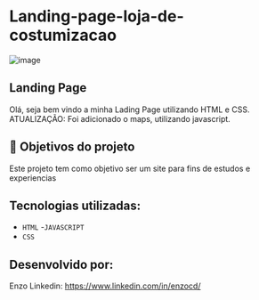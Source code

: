 # Landing-page-loja-de-costumizacao

![image](https://github.com/EnzoCdutra/Landing-page-loja-de-costumizacao/assets/128257870/9b24b2b4-3d8a-4d2e-803d-9306dfe37461)


## Landing Page

Olá, seja bem vindo a minha Lading Page utilizando HTML e CSS.
ATUALIZAÇÃO:
Foi adicionado o maps, utilizando javascript.

## 🔨 Objetivos do projeto
Este projeto tem como objetivo ser um site para fins de estudos e experiencias

## Tecnologias utilizadas:
- `HTML`
-`JAVASCRIPT`
- `CSS`
   
## Desenvolvido por:
Enzo
Linkedin: https://www.linkedin.com/in/enzocd/
